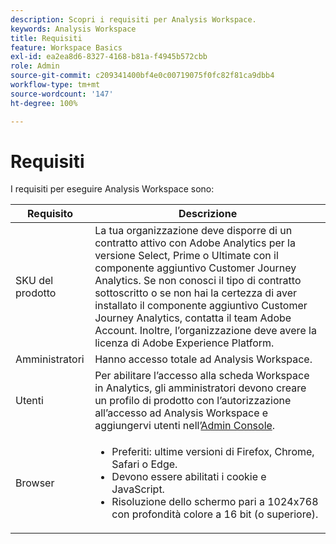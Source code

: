 ```yaml
---
description: Scopri i requisiti per Analysis Workspace.
keywords: Analysis Workspace
title: Requisiti
feature: Workspace Basics
exl-id: ea2ea8d6-8327-4168-b81a-f4945b572cbb
role: Admin
source-git-commit: c209341400bf4e0c00719075f0fc82f81ca9dbb4
workflow-type: tm+mt
source-wordcount: '147'
ht-degree: 100%

---
```


# Requisiti

I requisiti per eseguire Analysis Workspace sono:

| Requisito | Descrizione |
|--- |--- |
| SKU del prodotto | La tua organizzazione deve disporre di un contratto attivo con Adobe Analytics per la versione Select, Prime o Ultimate con il componente aggiuntivo Customer Journey Analytics. Se non conosci il tipo di contratto sottoscritto o se non hai la certezza di aver installato il componente aggiuntivo Customer Journey Analytics, contatta il team Adobe Account. Inoltre, l’organizzazione deve avere la licenza di Adobe Experience Platform. |
| Amministratori | Hanno accesso totale ad Analysis Workspace. |
| Utenti | Per abilitare l’accesso alla scheda Workspace in Analytics, gli amministratori devono creare un profilo di prodotto con l’autorizzazione all’accesso ad Analysis Workspace e aggiungervi utenti nell’[Admin Console](/help/technotes/access-control.md). |
| Browser | <ul><li>Preferiti: ultime versioni di Firefox, Chrome, Safari o Edge.</li><li>Devono essere abilitati i cookie e JavaScript.</li><li>Risoluzione dello schermo pari a 1024x768 con profondità colore a 16 bit (o superiore).</li></ul> |
